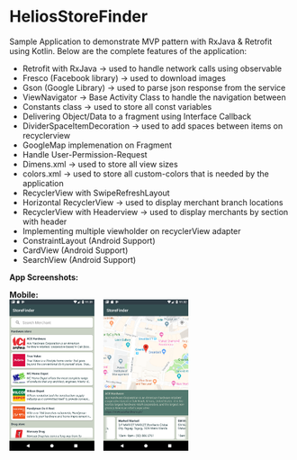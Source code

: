 # HeliosStoreFinder
Sample Application to demonstrate MVP pattern with RxJava & Retrofit using Kotlin. Below are the complete features of the application:

<ul>
  <li>Retrofit with RxJava -> used to handle network calls using observable</li>
  <li>Fresco (Facebook library) -> used to download images</li>
  <li>Gson (Google Library) -> used to parse json response from the service</li>
  <li>ViewNavigator -> Base Activity Class to handle the navigation between</li>
  <li>Constants class -> used to store all const variables</li>
  <li>Delivering Object/Data to a fragment using Interface Callback</li>
  <li>DividerSpaceItemDecoration -> used to add spaces between items on recyclerview</li>
  <li>GoogleMap implemenation on Fragment</li>
  <li>Handle User-Permission-Request</li>
  <li>Dimens.xml -> used to store all view sizes</li>
  <li>colors.xml -> used to store all custom-colors that is needed by the application</li>
  <li>RecyclerView with SwipeRefreshLayout</li>
  <li>Horizontal RecyclerView -> used to display merchant branch locations</li>
  <li>RecyclerView with Headerview -> used to display merchants by section with header</li>
  <li>Implementing multiple viewholder on recyclerView adapter</li>
  <li>ConstraintLayout (Android Support)</li>
  <li>CardView (Android Support)</li>
  <li>SearchView (Android Support)</li>
</ul>

<b>App Screenshots:</b>

<b>Mobile:</b><br />
<img src="https://raw.githubusercontent.com/HeliosSoftwareDeveloper/StoreFinder/master/screenshots/view_list.png" width="30%" /> &nbsp;&nbsp; <img src="https://raw.githubusercontent.com/HeliosSoftwareDeveloper/StoreFinder/master/screenshots/view_details.png" width="30%" /><br /><br />
